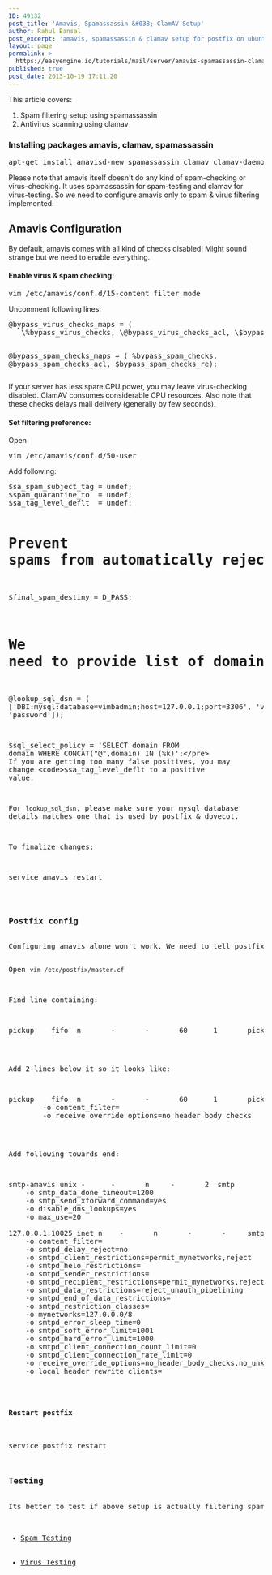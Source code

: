 ```yaml
---
ID: 49132
post_title: 'Amavis, Spamassassin &#038; ClamAV Setup'
author: Rahul Bansal
post_excerpt: 'amavis, spamassassin & clamav setup for postfix on ubuntu. Works with postfix virtual domain setup. '
layout: page
permalink: >
  https://easyengine.io/tutorials/mail/server/amavis-spamassassin-clamav/
published: true
post_date: 2013-10-19 17:11:20
---
```

This article covers:
<ol>
	<li>Spam filtering setup using spamassassin</li>
	<li>Antivirus scanning using clamav</li>
</ol>
<h3>Installing packages amavis, clamav, spamassassin</h3>
<pre>apt-get install amavisd-new spamassassin clamav clamav-daemon arj zoo nomarch cpio lzop cabextract apt-listchanges libauthen-sasl-perl  libdbi-perl libmail-dkim-perl p7zip rpm unrar-free libsnmp-perl</pre>
Please note that amavis itself doesn't do any kind of spam-checking or virus-checking. It uses spamassassin for spam-testing and clamav for virus-testing. So we need to configure amavis only to spam &amp; virus filtering implemented.
<h2>Amavis Configuration</h2>
By default, amavis comes with all kind of checks disabled! Might sound strange but we need to enable everything.
<h4>Enable virus &amp; spam checking:</h4>
<pre>vim /etc/amavis/conf.d/15-content_filter_mode</pre>
Uncomment following lines:
<pre>@bypass_virus_checks_maps = (
   \%bypass_virus_checks, \@bypass_virus_checks_acl, \$bypass_virus_checks_re);

@bypass_spam_checks_maps = (
   \%bypass_spam_checks, \@bypass_spam_checks_acl, \$bypass_spam_checks_re);</pre>
If your server has less spare CPU power, you may leave virus-checking disabled. ClamAV consumes considerable CPU resources. Also note that these checks delays mail delivery (generally by few seconds).
<h4>Set filtering preference:</h4>
Open
<pre>vim /etc/amavis/conf.d/50-user</pre>
Add following:
<pre>$sa_spam_subject_tag = undef;
$spam_quarantine_to  = undef;
$sa_tag_level_deflt  = undef;

# Prevent spams from automatically rejected by mail-server
$final_spam_destiny  = D_PASS;

# We need to provide list of domains for which filtering need to be done
@lookup_sql_dsn = (
    ['DBI:mysql:database=vimbadmin;host=127.0.0.1;port=3306',
     'vimbadmin',
     'password']);

$sql_select_policy = 'SELECT domain FROM domain WHERE CONCAT("@",domain) IN (%k)';</pre>
If you are getting too many false positives, you may change <code>$sa_tag_level_deflt</code> to a positive value.

For <code>lookup_sql_dsn</code>, please make sure your mysql database details matches one that is used by postfix &amp; dovecot.

To finalize changes:
<pre>service amavis restart</pre>
<h3>Postfix config</h3>
Configuring amavis alone won't work. We need to tell postfix to use amavis content-filters during mail processing.

Open <code>vim /etc/postfix/master.cf</code>

Find line containing:
<pre>pickup    fifo  n       -       -       60      1       pickup</pre>
Add 2-lines below it so it looks like:
<pre>pickup    fifo  n       -       -       60      1       pickup
        -o content_filter=
        -o receive_override_options=no_header_body_checks</pre>
Add following towards end:
<pre>smtp-amavis unix -      -       n     -       2  smtp
    -o smtp_data_done_timeout=1200
    -o smtp_send_xforward_command=yes
    -o disable_dns_lookups=yes
    -o max_use=20

127.0.0.1:10025 inet n    -       n       -       -     smtpd
    -o content_filter=
    -o smtpd_delay_reject=no
    -o smtpd_client_restrictions=permit_mynetworks,reject
    -o smtpd_helo_restrictions=
    -o smtpd_sender_restrictions=
    -o smtpd_recipient_restrictions=permit_mynetworks,reject
    -o smtpd_data_restrictions=reject_unauth_pipelining
    -o smtpd_end_of_data_restrictions=
    -o smtpd_restriction_classes=
    -o mynetworks=127.0.0.0/8
    -o smtpd_error_sleep_time=0
    -o smtpd_soft_error_limit=1001
    -o smtpd_hard_error_limit=1000
    -o smtpd_client_connection_count_limit=0
    -o smtpd_client_connection_rate_limit=0
    -o receive_override_options=no_header_body_checks,no_unknown_recipient_checks
    -o local_header_rewrite_clients=</pre>
<h4>Restart postfix</h4>
<pre>service postfix restart</pre>
<h3>Testing</h3>
Its better to test if above setup is actually filtering spam &amp; virus. Use following test:
<ul>
	<li><a href="https://easyengine.io/tutorials/mail/server/testing/spam/">Spam Testing</a></li>
	<li><a href="https://easyengine.io/tutorials/mail/server/testing/antivirus/">Virus Testing</a></li>
</ul>